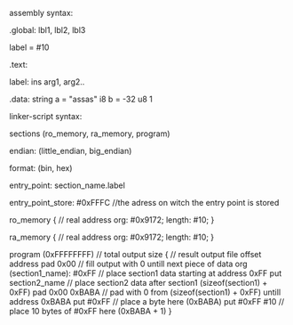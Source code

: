 

assembly syntax:

.global: lbl1, lbl2, lbl3

label = #10

.text:

label:
	ins arg1, arg2..

.data:
	string a = "assas"
	i8 b = -32
	u8 1

linker-script syntax:

sections (ro_memory, ra_memory, program)

endian: (little_endian, big_endian)

format: (bin, hex)

entry_point: section_name.label

entry_point_store: #0xFFFC //the adress on witch the entry point is stored

ro_memory { // real address
	org:	#0x9172;
	length:	#10;
}

ra_memory { // real address
	org:	#0x9172;
	length:	#10;
}

program (0xFFFFFFFF) // total output size
{ // result output file offset address
	pad 0x00			// fill output with 0 untill next piece of data
	org (section1_name): #0xFF	// place section1 data starting at address 0xFF
	put section2_name		// place section2 data after section1 (sizeof(section1) + 0xFF)
	pad 0x00 0xBABA			// pad with 0 from (sizeof(section1) + 0xFF) untill address 0xBABA
	put #0xFF			// place a byte here (0xBABA)
	put #0xFF #10			// place 10 bytes of #0xFF here (0xBABA + 1)
}